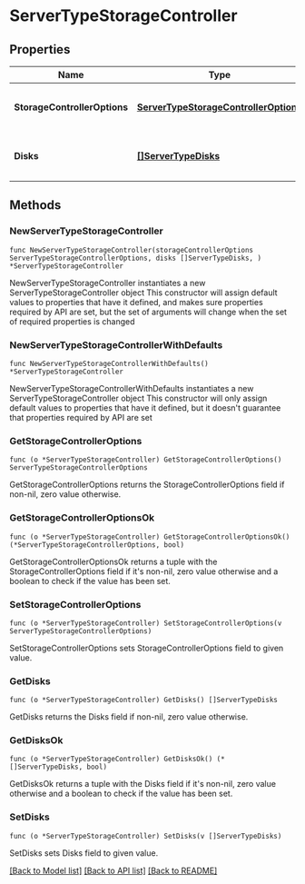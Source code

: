 # ServerTypeStorageController

## Properties

Name | Type | Description | Notes
------------ | ------------- | ------------- | -------------
**StorageControllerOptions** | [**ServerTypeStorageControllerOptions**](ServerTypeStorageControllerOptions.md) | The options for the storage controller. | 
**Disks** | [**[]ServerTypeDisks**](ServerTypeDisks.md) | The disks information for the server type. | 

## Methods

### NewServerTypeStorageController

`func NewServerTypeStorageController(storageControllerOptions ServerTypeStorageControllerOptions, disks []ServerTypeDisks, ) *ServerTypeStorageController`

NewServerTypeStorageController instantiates a new ServerTypeStorageController object
This constructor will assign default values to properties that have it defined,
and makes sure properties required by API are set, but the set of arguments
will change when the set of required properties is changed

### NewServerTypeStorageControllerWithDefaults

`func NewServerTypeStorageControllerWithDefaults() *ServerTypeStorageController`

NewServerTypeStorageControllerWithDefaults instantiates a new ServerTypeStorageController object
This constructor will only assign default values to properties that have it defined,
but it doesn't guarantee that properties required by API are set

### GetStorageControllerOptions

`func (o *ServerTypeStorageController) GetStorageControllerOptions() ServerTypeStorageControllerOptions`

GetStorageControllerOptions returns the StorageControllerOptions field if non-nil, zero value otherwise.

### GetStorageControllerOptionsOk

`func (o *ServerTypeStorageController) GetStorageControllerOptionsOk() (*ServerTypeStorageControllerOptions, bool)`

GetStorageControllerOptionsOk returns a tuple with the StorageControllerOptions field if it's non-nil, zero value otherwise
and a boolean to check if the value has been set.

### SetStorageControllerOptions

`func (o *ServerTypeStorageController) SetStorageControllerOptions(v ServerTypeStorageControllerOptions)`

SetStorageControllerOptions sets StorageControllerOptions field to given value.


### GetDisks

`func (o *ServerTypeStorageController) GetDisks() []ServerTypeDisks`

GetDisks returns the Disks field if non-nil, zero value otherwise.

### GetDisksOk

`func (o *ServerTypeStorageController) GetDisksOk() (*[]ServerTypeDisks, bool)`

GetDisksOk returns a tuple with the Disks field if it's non-nil, zero value otherwise
and a boolean to check if the value has been set.

### SetDisks

`func (o *ServerTypeStorageController) SetDisks(v []ServerTypeDisks)`

SetDisks sets Disks field to given value.



[[Back to Model list]](../README.md#documentation-for-models) [[Back to API list]](../README.md#documentation-for-api-endpoints) [[Back to README]](../README.md)


